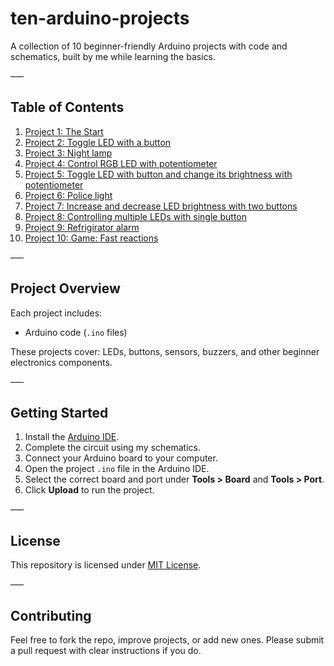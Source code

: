 # ten-arduino-projects
A collection of 10 beginner-friendly Arduino projects with code and schematics, built by me while learning the basics.

–––

## Table of Contents
1. [Project 1: The Start](https://www.tinkercad.com/things/79viNfgYpyG-toggle-led-with-button)
2. [Project 2: Toggle LED with a button](https://www.tinkercad.com/things/79viNfgYpyG-toggle-led-with-button)
3. [Project 3: Night lamp](https://www.tinkercad.com/things/6BslVWHX9nG-blink-led-with-photoresistor)
4. [Project 4: Control RGB LED with potentiometer](https://www.tinkercad.com/things/gH2PkpvD1QD-control-rgb-led-with-potentiometer)
5. [Project 5: Toggle LED with button and change its brightness with potentiometer](https://www.tinkercad.com/things/9uND2DrODjI-toggle-led-with-button-and-control-brightness-with-potentiometer)
6. [Project 6: Police light](https://www.tinkercad.com/things/iLzt2KiToaA-police-light)
7. [Project 7: Increase and decrease LED brightness with two buttons](https://www.tinkercad.com/things/0LaAkdbXexd-increase-and-decrease-led-brightness-with-two-buttons)
8. [Project 8: Controlling multiple LEDs with single button](https://www.tinkercad.com/things/7lIqnoiXNGO-blink-different-leds-with-one-button)
9. [Project 9: Refrigirator alarm](https://www.tinkercad.com/things/bQE73cuySe8-refrigerator-alarm)
10. [Project 10: Game: Fast reactions](https://www.tinkercad.com/things/hVzd8jU3Kko-game-fast-reactions)

–––

## Project Overview

Each project includes:

- Arduino code (`.ino` files) 

These projects cover: LEDs, buttons, sensors, buzzers, and other beginner electronics components.

–––

## Getting Started

1. Install the [Arduino IDE](https://www.arduino.cc/en/software).
2. Complete the circuit using my schematics. 
3. Connect your Arduino board to your computer.  
4. Open the project `.ino` file in the Arduino IDE.  
5. Select the correct board and port under **Tools > Board** and **Tools > Port**.  
6. Click **Upload** to run the project.  

–––

## License

This repository is licensed under [MIT License](LICENSE).  

–––

## Contributing

Feel free to fork the repo, improve projects, or add new ones. Please submit a pull request with clear instructions if you do.
